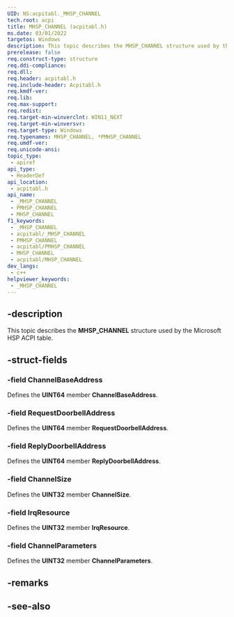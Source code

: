```yaml
---
UID: NS:acpitabl._MHSP_CHANNEL
tech.root: acpi
title: MHSP_CHANNEL (acpitabl.h)
ms.date: 03/01/2022
targetos: Windows
description: This topic describes the MHSP_CHANNEL structure used by the Microsoft HSP ACPI table.
prerelease: false
req.construct-type: structure
req.ddi-compliance: 
req.dll: 
req.header: acpitabl.h
req.include-header: Acpitabl.h
req.kmdf-ver: 
req.lib: 
req.max-support: 
req.redist: 
req.target-min-winverclnt: WIN11_NEXT
req.target-min-winversvr: 
req.target-type: Windows
req.typenames: MHSP_CHANNEL, *PMHSP_CHANNEL
req.umdf-ver: 
req.unicode-ansi: 
topic_type:
 - apiref
api_type:
 - HeaderDef
api_location:
 - acpitabl.h
api_name:
 - _MHSP_CHANNEL
 - PMHSP_CHANNEL
 - MHSP_CHANNEL
f1_keywords:
 - _MHSP_CHANNEL
 - acpitabl/_MHSP_CHANNEL
 - PMHSP_CHANNEL
 - acpitabl/PMHSP_CHANNEL
 - MHSP_CHANNEL
 - acpitabl/MHSP_CHANNEL
dev_langs:
 - c++
helpviewer_keywords:
 - _MHSP_CHANNEL
---
```


## -description

This topic describes the **MHSP_CHANNEL** structure used by the Microsoft HSP ACPI table.

## -struct-fields

### -field ChannelBaseAddress

Defines the **UINT64** member **ChannelBaseAddress**.

### -field RequestDoorbellAddress

Defines the **UINT64** member **RequestDoorbellAddress**.

### -field ReplyDoorbellAddress

Defines the **UINT64** member **ReplyDoorbellAddress**.

### -field ChannelSize

Defines the **UINT32** member **ChannelSize**.

### -field IrqResource

Defines the **UINT32** member **IrqResource**.

### -field ChannelParameters

Defines the **UINT32** member **ChannelParameters**.

## -remarks

## -see-also
